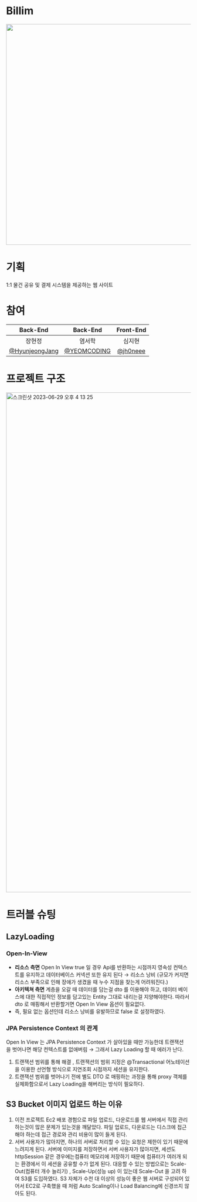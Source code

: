 # Billim
<img width="600" src="https://github.com/HyunjeongJang/Billim-server/assets/113197284/fd2d90ed-c350-4317-8915-31fe33ae8f61">


# 기획
1:1 물건 공유 및 결제 시스템을 제공하는 웹 사이트


# 참여
|Back-End|Back-End|Front-End|
|:---:|:---:|:---:|
|장현정 | 염서학 | 심지현 |
| <a href="https://github.com/HyunjeongJang">@HyunjeongJang</a> | <a href="https://github.com/YEOMCODING">@YEOMCODING</a> | <a href="https://github.com/jh0neee"> @jh0neee</a> |

# 프로젝트 구조
<img width="1358" alt="스크린샷 2023-06-29 오후 4 13 25" src="https://github.com/HyunjeongJang/Billim-server/assets/113197284/c0a1dbed-888e-4616-a385-08f813847569">

<!--# 아키텍쳐 구조 -->

# 트러블 슈팅

## LazyLoading

### Open-In-View

- **리소스 측면**
Open In View true 일 경우 Api를 반환하는 시점까지 영속성 컨텍스트를 유지하고 데이터베이스 커넥션 또한 유지 된다 → 리소스 낭비 (규모가 커지면 리소스 부족으로 인해 장애가 생겼을 때 누수 지점을 찾는게 어려워진다.)
- **아키텍쳐 측면**
계층을 오갈 때 데이터를 담는걸 dto 를 이용해야 하고, 데이터 베이스에 대한 직접적인 정보를 담고있는 Entity 그대로 내리는걸 지양해야한다. 따라서 dto 로 매핑해서 반환할거면 Open In View 옵션이 필요없다.
- 즉, 필요 없는 옵션인데 리소스 낭비를 유발하므로 false 로 설정하였다.

### JPA Persistence Context 의 관계

Open In View 는 JPA Persistence Context 가 살아있을 때만 가능한데 트랜잭션을 벗어나면 해당 컨텍스트를 없애버림 → 그래서 Lazy Loading 할 때 에러가 난다.

1. 트랜잭션 범위를 통해 해결 , 트랜잭션의 범위 지정은 @Transactional 어노테이션을 이용한 선언형 방식으로 지연조회 시점까지 세션을 유지한다.
2. 트랜잭션 범위를 벗어나기 전에 별도 DTO 로 매핑하는 과정을 통해 proxy 객체를 실체화함으로서 Lazy Loading을 해버리는 방식이 필요하다.

## S3 Bucket 이미지 업로드 하는 이유

1. 이전 프로젝트 Ec2 배포 경험으로 파일 업로드, 다운로드를 웹 서버에서 직접 관리하는것이 많은 문제가 있는것을 깨달았다. 파일 업로드, 다운로드는 디스크에 접근해야 하는데 접근 경로와 관리 비용이 많이 들게 된다.
2. 서버 사용자가 많아지면, 하나의 서버로 처리할 수 있는 요청은 제한이 있기 때문에 느려지게 된다. 서버에 이미지를 저장하면서 서버 사용자가 많아지면, 세션도 httpSession 같은 경우에는컴퓨터 메모리에 저장하기 때문에 컴퓨터가 여러개 되는 환경에서 이 세션을 공유할 수가 없게 된다. 대응할 수 있는 방법으로는 Scale-Out(컴퓨터 개수 늘리기) , Scale-Up(성능 up) 이 있는데 Scale-Out 을 고려 하여 S3를 도입하였다. S3 자체가 수천 대 이상의 성능이 좋은 웹 서버로 구성되어 있어서 EC2로 구축했을 때 처럼 Auto Scaling이나 Load Balancing에 신경쓰지 않아도 된다.

